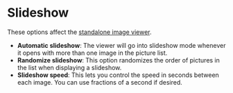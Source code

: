 # Slideshow

These options affect the [standalone image viewer](/Manual/additional_functionality/viewing_images/README.md).

- **Automatic slideshow**: The viewer will go into slideshow mode whenever it opens with more than one image in the picture list.
- **Randomize slideshow**: This option randomizes the order of pictures in the list when displaying a slideshow.
- **Slideshow speed**: This lets you control the speed in seconds between each image. You can use fractions of a second if desired.
